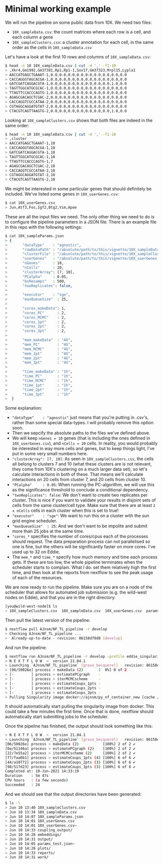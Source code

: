 # Minimal working example

We will run the pipeline on some public data from 10X. We need two files:
* `10X_sampleData.csv`: the count matrices where each row is a cell, and each column a gene
* `10X_sampleClusters.csv`: a cluster annotation for each cell, in the same order as the cells in `10X_sampleData.csv`

Let's have a look at the first 10 rows and columns of `10X_sampleData.csv`:
```bash
$ head -n 10 10X_sampleData.csv | cut -d ',' -f1-10
> ,Xkr4,Gm1992,Gm37381,Rp1,Rp1-1,Sox17,Gm37323,Mrpl15,Lypla1
> AACCATGAGCTGAAAT-1,0.0,0.0,0.0,0.0,0.0,0.0,0.0,0.0,0.0
> CACCAGGGTAGCACGA-1,0.0,0.0,0.0,0.0,0.0,0.0,0.0,0.0,0.0
> GATCGATCAGGACGTA-1,0.0,0.0,0.0,0.0,0.0,0.0,0.0,1.0,0.0
> TAGTTGGCATGCGCAC-1,0.0,0.0,0.0,0.0,0.0,0.0,0.0,0.0,0.0
> TTAGTTCCACCCAGTG-1,0.0,0.0,0.0,0.0,0.0,0.0,0.0,0.0,0.0
> AGAGCGACAGCTCGAC-2,0.0,0.0,0.0,0.0,0.0,0.0,0.0,0.0,0.0
> CACCAGGTCGCCATAA-2,0.0,0.0,0.0,0.0,0.0,0.0,0.0,0.0,0.0
> CGTAGGCAGGATGTAT-2,0.0,0.0,0.0,0.0,0.0,0.0,0.0,0.0,0.0
> CTACGTCAGTTAAGTG-2,0.0,0.0,0.0,0.0,0.0,0.0,0.0,1.0,0.0

```

Looking at `10X_sampleClusters.csv` shows that both files are indeed in the same order:

```bash
$ head -n 10 10X_sampleData.csv | cut -d ',' -f1-10
> ,cluster
> AACCATGAGCTGAAAT-1,10
> CACCAGGGTAGCACGA-1,10
> GATCGATCAGGACGTA-1,10
> TAGTTGGCATGCGCAC-1,10
> TTAGTTCCACCCAGTG-1,7
> AGAGCGACAGCTCGAC-2,10
> CACCAGGTCGCCATAA-2,10
> CGTAGGCAGGATGTAT-2,10
> CTACGTCAGTTAAGTG-2,10

```

We might be interested in some particular genes that should definitely be included. We've listed some genes in `10X_userGenes.csv`:

```bash
$ cat 10X_userGenes.csv
> Jun,Atf3,Fos,Igf2,Btg2,Vim,Apoe
```

These are all the input files we need. The only other thing we need to do is to configure the pipeline parameters in a JSON file. There is an example file in this repo with the following settings:

```bash
$ cat 10X_sampleParams.json
> {
>       "dataType"    : "agnostic",
>       "rawDataPath" : "/absolute/path/to/this/vignette/10X_sampleData.csv",
>       "clusterFile" : "/absolute/path/to/this/vignette/10X_sampleClusters.csv",
>       "userGenes"   : "/absolute/path/to/this/vignette/10X_userGenes.csv",
>       "nGenes"      : 10,
>       "nCells"      : 20,
>       "clusterArray": [7, 10],
>       "PCalpha"     : 0.05,
>       "bsResamps"   : 500,
>       "twoReplicates": false,
> 
>       "executor"    : "sge",
>       "maxQueueSize"  : 25,
> 
>       "cores_makeData": 1,
>       "cores_PC"      : 2,
>       "cores_MCMC"    : 2,
>       "cores_1pt"     : 2,
>       "cores_2pt"     : 2,
>       "cores_3pt"     : 2,
> 
>       "mem_makeData"  : "4G",
>       "mem_PC"        : "4G",
>       "mem_MCMC"      : "4G",
>       "mem_1pt"       : "4G",
>       "mem_2pt"       : "4G",
>       "mem_3pt"       : "4G",
> 
>       "time_makeData" : "1h",
>       "time_PC"       : "1h",
>       "time_MCMC"     : "1h",
>       "time_1pt"      : "1h",
>       "time_2pt"      : "1h",
>       "time_3pt"      : "1h"
>  }
```
Some explanation:
* `"dataType"    : "agnostic"` just means that you're putting in .csv's, rather than some special data-types. I will probably remove this option soon. 
* Then we sepcify the absolute paths to the files we've defined above. 
* We will keep `nGenes = 10` genes (that is including the ones defined in `10X_userGenes.csv`), and `nCells = 20` cells. In reality, you would probably be interested in way more cells and genes, but to keep things light, I've put in some very small numbers here.
* `"clusterArray": [7, 10]`: As seen in `10X_sampleClusters.csv`, the cells all belong to clusters 7 and 10 (what these clusters are is not relevant, they come from 10X's clustering on a much larger data set), so let's calculate interactions in both of these. That means we'll calculate interactions on 20 cells from cluster 7, and 20 cells from cluster 10. 
* `"PCalpha"     : 0.05`: When running the PC-algorithm, we will use this as the significance threshold to conclude a conditional dependency. 
* `"twoReplicates": false`: We don't want to create two replicates per cluster. This is nice if you want to validate your results in disjoint sets of cells from the same cluster/cell type. Make sure that there are at least `2 x nCells` cells in each cluster when this is set to true!
* `"executor"    : "sge"`: We want to run this on a cluster with the sun grid engine scheduler.
* `"maxQueueSize"  : 25`: And we don't want to be impolite and submit more than 25 jobs at the same time. 
* `"cores_*` specifies the number of cores/cpus each of the processes should request. The data preparation process can not parallelised so one is fine, but the others will be significantly faster on more cores. I've used up to 32 on Eddie.
* The `mem_*` and `time_*` specify how much memory and time each process gets. If these are too low, the whole pipeline terminates when the scheduler starts to complain. What I do: set them relatively high the first time, and then look at the reports from nextflow to see the peak usage of each of the resources. 




We are now ready to run the pipeline. Make sure you are on a node of the scheduler that allows for automated job submission (e.g. the wild-west nodes on Eddie), and that you are in the right directory:

```bash
[you@wild-west-node]$ ls
> 10X_sampleClusters.csv  10X_sampleData.csv  10X_userGenes.csv  params_test.json  

```

Then pull the latest version of the pipeline:

```bash
$ nextflow pull AJnsm/NF_TL_pipeline -r develop
> Checking AJnsm/NF_TL_pipeline ...
>  Already-up-to-date - revision: 86158df0d8 [develop]
```

And run the pipeline:

```bash
$ nextflow run AJnsm/NF_TL_pipeline -r develop -profile eddie_singularity -params-file 10X_sampleParams.json
> N E X T F L O W  ~  version 21.04.1
> Launching `AJnsm/NF_TL_pipeline` [grave_becquerel] - revision: 86158df0d8 [develop]
> [06/50026e] process > makeData (2)       [  0%] 0 of 2
> [-        ] process > estimatePCgraph    -
> [-        ] process > iterMCMCscheme     -
> [-        ] process > estimateCoups_1pts -
> [-        ] process > estimateCoups_2pts -
> [-        ] process > estimateCoups_3pts -
> Pulling Singularity image docker://ajnsm/py_nf_container_new [cache /gpfs/igmmfs01/eddie/ponting-lab/abel/10X_cells/NF_TL/vignette/work/singularity/ajnsm-py_nf_container_new.img]
```

It should automatically start pulling the singularity image from docker. This could take a few minutes the first time. Once that is done, nextflow should automatically start submitting jobs to the scheduler. 

Once the pipeline has finished, the output should look something like this: 


```bash
> N E X T F L O W  ~  version 21.04.1
> Launching `AJnsm/NF_TL_pipeline` [grave_becquerel] - revision: 86158df0d8 [develop]
[06/50026e] process > makeData (2)           [100%] 2 of 2 ✔
[0a/51146a] process > estimatePCgraph (2)    [100%] 2 of 2 ✔
[22/7e55a2] process > iterMCMCscheme (2)     [100%] 2 of 2 ✔
[f7/faa0b1] process > estimateCoups_1pts (4) [100%] 6 of 6 ✔
[44/a10772] process > estimateCoups_2pts (3) [100%] 6 of 6 ✔
[98/517d23] process > estimateCoups_3pts (3) [100%] 6 of 6 ✔
Completed at: 10-Jun-2021 14:33:19
Duration    : 5m 47s
CPU hours   : (a few seconds)
Succeeded   : 24

```

And we should see that the output directories have been generated:

```bash
$ ls -l
> Jun 10 13:40 10X_sampleClusters.csv
> Jun 10 13:34 10X_sampleData.csv
> Jun 10 14:07 10X_sampleParams.json
> Jun 10 14:01 10X_userGenes.csv
> Jun 10 14:01 10X_userGenes.csv~
> Jun 10 14:33 coupling_output/
> Jun 10 14:28 embeddings/
> Jun 10 14:31 output/
> Jun 10 14:05 params_test.json~
> Jun 10 14:28 plots/
> Jun 10 14:33 reports/
> Jun 10 14:31 work/

```


